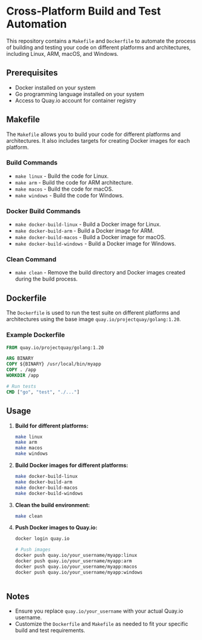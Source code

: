 # Cross-Platform Build and Test Automation

This repository contains a `Makefile` and `Dockerfile` to automate the process of building and testing your code on different platforms and architectures, including Linux, ARM, macOS, and Windows.

## Prerequisites

- Docker installed on your system
- Go programming language installed on your system
- Access to Quay.io account for container registry

## Makefile

The `Makefile` allows you to build your code for different platforms and architectures. It also includes targets for creating Docker images for each platform.

### Build Commands

- `make linux` - Build the code for Linux.
- `make arm` - Build the code for ARM architecture.
- `make macos` - Build the code for macOS.
- `make windows` - Build the code for Windows.

### Docker Build Commands

- `make docker-build-linux` - Build a Docker image for Linux.
- `make docker-build-arm` - Build a Docker image for ARM.
- `make docker-build-macos` - Build a Docker image for macOS.
- `make docker-build-windows` - Build a Docker image for Windows.

### Clean Command

- `make clean` - Remove the build directory and Docker images created during the build process.

## Dockerfile

The `Dockerfile` is used to run the test suite on different platforms and architectures using the base image `quay.io/projectquay/golang:1.20`.

### Example Dockerfile

```Dockerfile
FROM quay.io/projectquay/golang:1.20

ARG BINARY
COPY ${BINARY} /usr/local/bin/myapp
COPY . /app
WORKDIR /app

# Run tests
CMD ["go", "test", "./..."]
```

## Usage

1. **Build for different platforms:**

   ```sh
   make linux
   make arm
   make macos
   make windows
   ```

2. **Build Docker images for different platforms:**

   ```sh
   make docker-build-linux
   make docker-build-arm
   make docker-build-macos
   make docker-build-windows
   ```

3. **Clean the build environment:**

   ```sh
   make clean
   ```

4. **Push Docker images to Quay.io:**

   ```sh
   docker login quay.io

   # Push images
   docker push quay.io/your_username/myapp:linux
   docker push quay.io/your_username/myapp:arm
   docker push quay.io/your_username/myapp:macos
   docker push quay.io/your_username/myapp:windows
   ```


   ```
## Notes

- Ensure you replace `quay.io/your_username` with your actual Quay.io username.
- Customize the `Dockerfile` and `Makefile` as needed to fit your specific build and test requirements.
